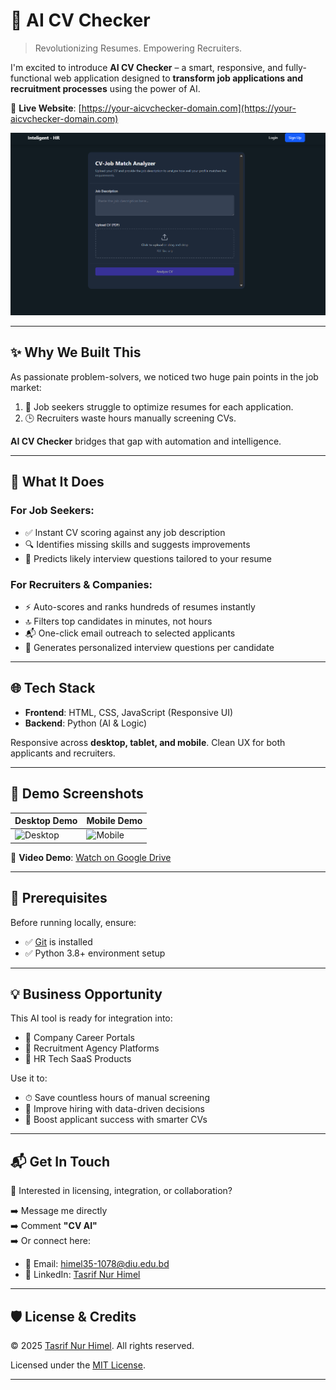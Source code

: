 # 🚀 AI CV Checker

> Revolutionizing Resumes. Empowering Recruiters.

I'm excited to introduce **AI CV Checker** – a smart, responsive, and fully-functional web application designed to **transform job applications and recruitment processes** using the power of AI.

🔗 **Live Website**: [https://your-aicvchecker-domain.com](https://your-aicvchecker-domain.com)

![AI CV Checker Banner](./Image/cv.png)

---

## ✨ Why We Built This

As passionate problem-solvers, we noticed two huge pain points in the job market:

1. 🎯 Job seekers struggle to optimize resumes for each application.
2. 🕒 Recruiters waste hours manually screening CVs.

**AI CV Checker** bridges that gap with automation and intelligence.

---

## 💼 What It Does

### For Job Seekers:
- ✅ Instant CV scoring against any job description
- 🔍 Identifies missing skills and suggests improvements
- 🤖 Predicts likely interview questions tailored to your resume

### For Recruiters & Companies:
- ⚡ Auto-scores and ranks hundreds of resumes instantly
- 🔝 Filters top candidates in minutes, not hours
- 📬 One-click email outreach to selected applicants
- 🧠 Generates personalized interview questions per candidate

---

## 🌐 Tech Stack

- **Frontend**: HTML, CSS, JavaScript (Responsive UI)
- **Backend**: Python (AI & Logic)

Responsive across **desktop, tablet, and mobile**. Clean UX for both applicants and recruiters.

---

## 📸 Demo Screenshots

| Desktop Demo | Mobile Demo |
|--------------|-------------|
| ![Desktop](./Image/desktop_demo.png) | ![Mobile](./Image/mobile_demo.png) |

🎥 **Video Demo**: [Watch on Google Drive](https://drive.google.com/file/d/1kNqZJOCZfThBXK-FyzlNtbjpNcSACU6J/view?usp=drive_link)

---

## 🧰 Prerequisites

Before running locally, ensure:

- ✅ [Git](https://git-scm.com/downloads) is installed
- ✅ Python 3.8+ environment setup

---

## 💡 Business Opportunity

This AI tool is ready for integration into:

- 🔌 Company Career Portals  
- 👥 Recruitment Agency Platforms  
- 🏢 HR Tech SaaS Products  

Use it to:

- ⏱ Save countless hours of manual screening  
- 🧠 Improve hiring with data-driven decisions  
- 🚀 Boost applicant success with smarter CVs  

---

## 📬 Get In Touch

💼 Interested in licensing, integration, or collaboration?

➡️ Message me directly  
➡️ Comment **"CV AI"**  
➡️ Or connect here:

- 📧 Email: [himel35-1078@diu.edu.bd](mailto:himel35-1078@diu.edu.bd)  
- 💼 LinkedIn: [Tasrif Nur Himel](https://www.linkedin.com/in/tasrifnurhimel/)

---

## 🛡️ License & Credits

© 2025 [Tasrif Nur Himel](https://www.linkedin.com/in/tasrifnurhimel/). All rights reserved.

Licensed under the [MIT License](./LICENSE).

---

